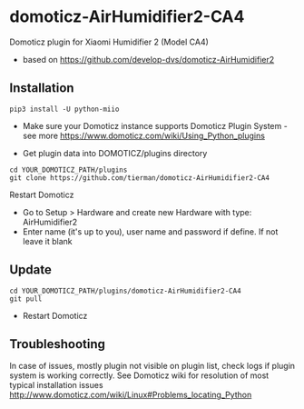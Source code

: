 # domoticz-AirHumidifier2-CA4
Domoticz plugin for Xiaomi Humidifier 2 (Model CA4)
* based on https://github.com/develop-dvs/domoticz-AirHumidifier2

## Installation
```
pip3 install -U python-miio
```

* Make sure your Domoticz instance supports Domoticz Plugin System - see more https://www.domoticz.com/wiki/Using_Python_plugins

* Get plugin data into DOMOTICZ/plugins directory
```
cd YOUR_DOMOTICZ_PATH/plugins
git clone https://github.com/tierman/domoticz-AirHumidifier2-CA4
```
Restart Domoticz
* Go to Setup > Hardware and create new Hardware with type: AirHumidifier2
* Enter name (it's up to you), user name and password if define. If not leave it blank

## Update
```
cd YOUR_DOMOTICZ_PATH/plugins/domoticz-AirHumidifier2-CA4
git pull
```
* Restart Domoticz

## Troubleshooting

In case of issues, mostly plugin not visible on plugin list, check logs if plugin system is working correctly. See Domoticz wiki for resolution of most typical installation issues http://www.domoticz.com/wiki/Linux#Problems_locating_Python
